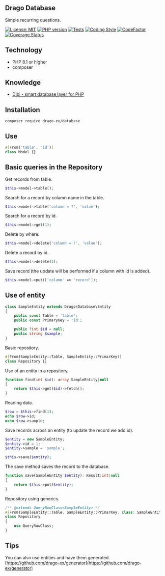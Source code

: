 ## Drago Database
Simple recurring questions.

[![License: MIT](https://img.shields.io/badge/License-MIT-yellow.svg)](https://raw.githubusercontent.com/drago-ex/database/master/license.md)
[![PHP version](https://badge.fury.io/ph/drago-ex%2Fdatabase.svg)](https://badge.fury.io/ph/drago-ex%2Fdatabase)
[![Tests](https://github.com/drago-ex/database/actions/workflows/tests.yml/badge.svg)](https://github.com/drago-ex/database/actions/workflows/tests.yml)
[![Coding Style](https://github.com/drago-ex/database/actions/workflows/coding-style.yml/badge.svg)](https://github.com/drago-ex/database/actions/workflows/coding-style.yml)
[![CodeFactor](https://www.codefactor.io/repository/github/drago-ex/database/badge)](https://www.codefactor.io/repository/github/drago-ex/database)
[![Coverage Status](https://coveralls.io/repos/github/drago-ex/database/badge.svg?branch=master)](https://coveralls.io/github/drago-ex/database?branch=master)

## Technology
- PHP 8.1 or higher
- composer

## Knowledge
- [Dibi - smart database layer for PHP](https://github.com/dg/dibi)

## Installation
```
composer require drago-ex/database
```

## Use
```php
#[From('table', 'id')]
class Model {}
```

## Basic queries in the Repository

Get records from table.
```php
$this->model->table();
```

Search for a record by column name in the table.
```php
$this->model->table('column = ?', 'value');
```

Search for a record by id.
```php
$this->model->get(1);
```

Delete by where.
```php
$this->model->delete('column = ?', 'value');
```

Delete a record by id.
```php
$this->model->delete(1);
```

Save record (the update will be performed if a column with id is added).
```php
$this->model->put(['column' => 'record']);
```

## Use of entity
```php
class SampleEntity extends Drago\Database\Entity
{
	public const Table = 'table';
	public const PrimaryKey = 'id';

	public ?int $id = null;
	public string $sample;
}
```

Basic repository.
```php
#[From(SampleEntity::Table, SampleEntity::PrimarKey)]
class Repository {}
```

Use of an entity in a repository.
```php
function find(int $id): array|SampleEntity|null
{
	return $this->get($id)->fetch();
}
```

Reading data.
```php
$row = $this->find(1);
echo $row->id;
echo $row->sample;
```

Save records across an entity (to update the record we add id).
```php
$entity = new SampleEntity;
$entity->id = 1;
$entity->sample = 'sample';

$this->save($entity);
```

The save method saves the record to the database.
```php
function save(SampleEntity $entity): Result|int|null
{
	return $this->put($entity);
}
```

Repository using generics.
```php
/** @extends QueryRowClass<SampleEntity> */
#[From(SampleEntity::Table, SampleEntity::PrimarKey, class: SampleEntity::class)]
class Repository
{
	use QueryRowClass;
}
```

## Tips
You can also use entities and have them generated. [https://github.com/drago-ex/generator](https://github.com/drago-ex/generator)
